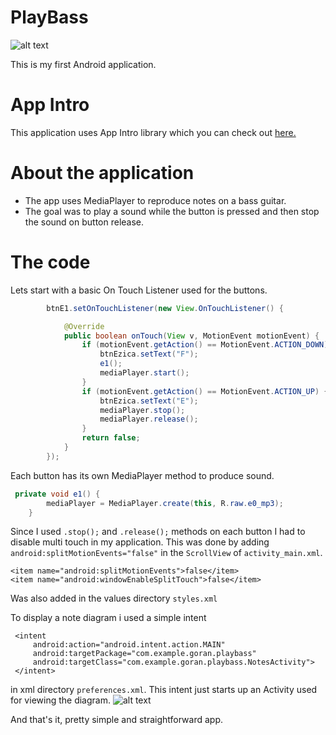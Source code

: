 # PlayBass

![alt text](http://i.imgur.com/3W6CZvA.jpg "Play Bass")

This is my first Android application.

# App Intro
This application uses App Intro library which you can check out [here.](https://github.com/apl-devs/AppIntro)

# About the application
* The app uses MediaPlayer to reproduce notes on a bass guitar. 
* The goal was to play a sound while the button is pressed and then stop the sound on button release.


# The code
Lets start with a basic On Touch Listener used for the buttons.

```java
        btnE1.setOnTouchListener(new View.OnTouchListener() {

            @Override
            public boolean onTouch(View v, MotionEvent motionEvent) {
                if (motionEvent.getAction() == MotionEvent.ACTION_DOWN) {
                    btnEzica.setText("F");
                    e1();
                    mediaPlayer.start();
                }
                if (motionEvent.getAction() == MotionEvent.ACTION_UP) {
                    btnEzica.setText("E");
                    mediaPlayer.stop();
                    mediaPlayer.release();
                }
                return false;
            }
        });
```
Each button has its own MediaPlayer method to produce sound.
```java
 private void e1() {
        mediaPlayer = MediaPlayer.create(this, R.raw.e0_mp3);
    }
```
Since I used ```.stop();``` and ```.release();``` methods on each button I had to disable multi touch in my application.
This was done by adding ```android:splitMotionEvents="false"``` in the ```ScrollView``` of ```activity_main.xml```.

```
<item name="android:splitMotionEvents">false</item>
<item name="android:windowEnableSplitTouch">false</item>
```
Was also added in the values directory ```styles.xml```

To display a note diagram i used a simple intent
```
 <intent
     android:action="android.intent.action.MAIN"
     android:targetPackage="com.example.goran.playbass"
     android:targetClass="com.example.goran.playbass.NotesActivity">
 </intent>
 ``` 
 in xml directory ```preferences.xml```. 
 This intent just starts up an Activity used for viewing the diagram.
 ![alt text](http://i.imgur.com/4ZVM52S.png "Notes diagram")

And that's it, pretty simple and straightforward app.
        
